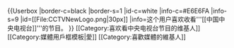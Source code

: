 {{Userbox
|border-c=black
|border-s=1
|id-c=white
|info-c=#E6E6FA
|info-s=9
|id=[[File:CCTVNewLogo.png|30px]]
|info=这个用户喜欢收看'''[[中国中央电视台]]'''的节目。
}}
<includeonly>[[Category:喜欢看中央电视台节目的维基人]]</includeonly><noinclude>
[[Category:媒體用戶框模板|愛]]
[[Category:喜歡媒體的維基人]]
</noinclude>